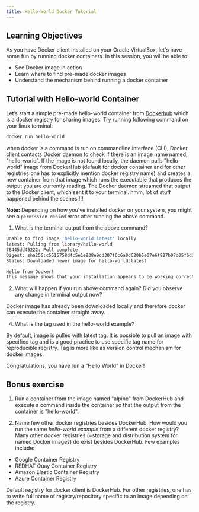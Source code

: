 ```yaml
---
title: Hello-World Docker Tutorial
---
```



## Learning Objectives
As you have Docker client installed on your Oracle VirtualBox, let's have some fun by running docker containers. In this session, you will be able to: 
- See Docker image in action
- Learn where to find pre-made docker images
- Understand the mechanism behind running a docker container

## Tutorial with Hello-world Container

Let’s start a simple pre-made hello-world container from [Dockerhub](https://hub.docker.com) which is a docker registry for sharing images. Try running following command on your linux terminal:

```bash
docker run hello-world
```
when docker is a command is run  on commandline interface (CLI), Docker client contacts Docker daemon to check if there is an image name named, "hello-world". If the image is not found locally, the daemon pulls "hello-world" image from DockerHub (default for docker container and for other registries one has to explicitly mention docker registry name) and  creates a new container from that image which runs the executable that produces the output you are currently reading. The Docker daemon streamed that output to the Docker client, which sent it to your terminal. hmm, lot of stuff happened behind the scenes !!!

**Note:** Depending on how you've installed docker on your system, you might see a `permission denied` error after running the above command.

1. What is the  terminal output from the above command?

```bash
Unable to find image 'hello-world:latest' locally
latest: Pulling from library/hello-world
78445dd45222: Pull complete
Digest: sha256:c5515758d4c5e1e838e9cd307f6c6a0d620b5e07e6f927b07d05f6d12a1ac8d7
Status: Downloaded newer image for hello-world:latest

Hello from Docker!
This message shows that your installation appears to be working correctly.
```

2. What will happen if you run above command again? Did you observe any change in terminal output now?

Docker image has already been downloaded locally and therefore docker can execute the container straight away.

4. What is the tag used in the hello-world example?

By default, image is pulled with latest tag. It is possible to pull an image with specified tag and is a good practice to use specific tag name for reproducible registry. Tag is more like as version control mechanism for docker images.

Congratulations, you have run a “Hello World” in Docker!

## Bonus exercise

1. Run a container from the image named "alpine" from DockerHub and execute a command inside the container so that the output from the container is "hello-world".

2. Name few other docker registries besides DockerHub. How would you run the same *hello-world example* from a different docker registry?
Many other docker registries (=storage and distribution system for named Docker images) do exist besides DockerHub. Few examples include:
- Google Container Registry  
- REDHAT Quay Container Registry
- Amazon Elastic Container Registry
- Azure Container Registry

Default registry for docker client is DockerHub. For other registries, one has to write full name of registry/repository specific to an image depending on the registry.
